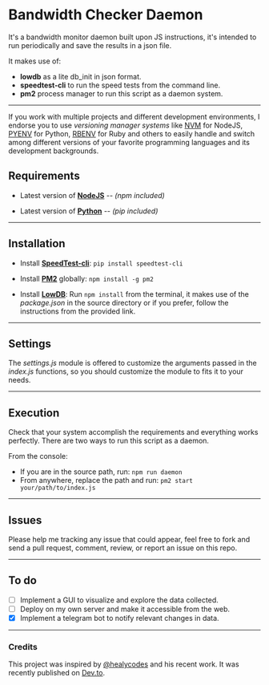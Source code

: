 # Bandwidth Checker Daemon

It's a bandwidth monitor daemon built upon JS instructions, it's intended to run periodically and save the results in a json file.

It makes use of:

* **lowdb** as a lite db_init in json format.
* **speedtest-cli** to run the speed tests from the command line.
* **pm2** process manager to run this script as a daemon system.

---
If you work with multiple projects and different development environments, I endorse you to use *versioning manager systems* like [NVM](https://github.com/nvm-sh/nvm) for NodeJS, [PYENV](https://github.com/pyenv/pyenv) for Python, [RBENV](https://github.com/rbenv/rbenv) for Ruby and others to easily handle and switch among different versions of your favorite programming languages and its development backgrounds.

## Requirements

* Latest version of **[NodeJS](https://nodejs.org/en/)** *-- (npm included)*

* Latest version of **[Python](https://www.python.org/)** *-- (pip included)*

---

## Installation

* Install **[SpeedTest-cli](https://github.com/sivel/speedtest-cli)**: `pip install speedtest-cli` 
* Install **[PM2](http://pm2.keymetrics.io/)** globally: `npm install -g pm2` 

* Install **[LowDB](https://github.com/typicode/lowdb)**: Run `npm install` from the terminal, it makes use of the *package.json* in the source directory or if you prefer, follow the instructions from the provided link.

---

## Settings

The *settings.js* module is offered to customize the arguments passed in the *index.js* functions, so you should customize the module to fits it to your needs.

---

## Execution

Check that your system accomplish the requirements and everything works perfectly.
There are two ways to run this script as a daemon.

From the console:

* If you are in the source path, run: `npm run daemon` 
* From anywhere, replace the path and run: `pm2 start your/path/to/index.js` 

---

## Issues

Please help me tracking any issue that could appear, feel free to fork and send a pull request, comment, review, or report an issue on this repo.

---

## To do

* [ ] Implement a GUI to visualize and explore the data collected.
* [ ] Deploy on my own server and make it accessible from the web.
* [X] Implement a telegram bot to notify relevant changes in data.

---

### Credits

This project was inspired by [@healycodes](https://github.com/healeycodes) and his recent work. It was recently published on [Dev.to](https://dev.to/healeycodes/i-built-a-bot-to-try-and-get-money-back-from-my-internet-provider-33ip).

